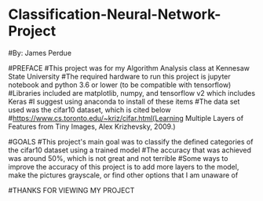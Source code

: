 # Classification-Neural-Network-Project
#By: James Perdue

#PREFACE
#This project was for my Algorithm Analysis class at Kennesaw State University
#The required hardware to run this project is jupyter notebook and python 3.6 or lower (to be compatible with tensorflow)
#Libraries included are matplotlib, numpy, and tensorflow v2 which includes Keras
#I suggest using anaconda to install of these items
#The data set used was the cifar10 dataset, which is cited below
#https://www.cs.toronto.edu/~kriz/cifar.html(Learning Multiple Layers of Features from Tiny Images, Alex Krizhevsky, 2009.)

#GOALS
#This project's main goal was to classify the defined categories of the cifar10 dataset using a trained model
#The accuracy that was achieved was around 50%, which is not great and not terrible
#Some ways to improve the accuracy of this project is to add more layers to the model, make the pictures grayscale, or find other options that I am unaware of

#THANKS FOR VIEWING MY PROJECT
